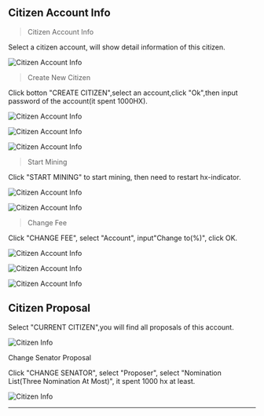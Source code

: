 ## Citizen Account Info

> Citizen Account Info

Select a citizen account, will show detail information of this citizen.

![Citizen Account Info](/img/wallets/hxindicator/citizen-account-info.png)

> Create New Citizen

Click botton "CREATE CITIZEN",select an account,click "Ok",then input password of the account(it spent 1000HX).

![Citizen Account Info](/img/wallets/hxindicator/citizen-create.png)

![Citizen Account Info](/img/wallets/hxindicator/citizen-create1.png)

![Citizen Account Info](/img/wallets/hxindicator/citizen-create2.png)

> Start Mining

Click "START MINING" to start mining, then need to restart hx-indicator.

![Citizen Account Info](/img/wallets/hxindicator/citizen-start-mining.png)

![Citizen Account Info](/img/wallets/hxindicator/citizen-start-mining1.png)

> Change Fee

Click "CHANGE FEE", select "Account", input"Change to(%)", click OK.

![Citizen Account Info](/img/wallets/hxindicator/citizen-change-fee.png)

![Citizen Account Info](/img/wallets/hxindicator/citizen-change-fee1.png)

![Citizen Account Info](/img/wallets/hxindicator/citizen-change-fee2.png)

## Citizen Proposal

Select "CURRENT CITIZEN",you will find all proposals of this account.

![Citizen Info](/img/wallets/hxindicator/citizen-proposal.png)

Change Senator Proposal

Click "CHANGE SENATOR", select "Proposer", select "Nomination List(Three Nomination At Most)", it spent 1000 hx at least.

![Citizen Info](/img/wallets/hxindicator/citizen-proposal1.png)

---